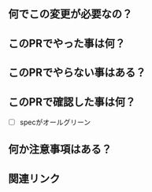 ## 何でこの変更が必要なの？
<!-- [必須] この変更が必要な理由を、分り易く書いて下さい -->

## このPRでやった事は何？
<!-- [必須] リストを使った箇条書きで書いて下さい -->

## このPRでやらない事はある？
<!-- リストを使った箇条書きで書いて下さい -->

## このPRで確認した事は何？
<!-- [必須] 下記以外に何か確認した事があれば追記して下さい -->
- [ ] specがオールグリーン

## 何か注意事項はある？
<!-- リストを使った箇条書きで書いて下さい -->

## 関連リンク
<!-- 関連するページや、文書のリンクがあれば、簡単な説明と合わせてリストで箇条書きにして下さい -->

<!-- メモ: コメントに[必須]が無い項目は、特記する事が無ければ消しちゃってOKです 👍 -->
